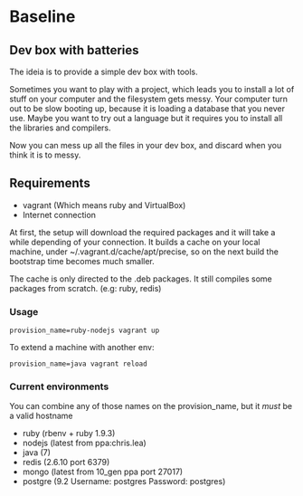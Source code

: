 # Baseline
## Dev box with batteries

The ideia is to provide a simple dev box with tools.

Sometimes you want to play with a project, which leads you to install a lot of stuff on your computer and the filesystem gets messy.
Your computer turn out to be slow booting up, because it is loading a database that you never use.
Maybe you want to try out a language but it requires you to install all the libraries and compilers.

Now you can mess up all the files in your dev box, and discard when you think it is to messy.

## Requirements

* vagrant (Which means ruby and VirtualBox)
* Internet connection


At first, the setup will download the required packages and it will take a while depending of your connection.
It builds a cache on your local machine, under ~/.vagrant.d/cache/apt/precise, so on the next build the bootstrap time becomes much smaller.

The cache is only directed to the .deb packages. It still compiles some packages from scratch. (e.g: ruby, redis)

### Usage

    provision_name=ruby-nodejs vagrant up

To extend a machine with another env:

    provision_name=java vagrant reload

### Current environments
You can combine any of those names on the provision\_name, but it *must* be a valid hostname

* ruby (rbenv + ruby 1.9.3)
* nodejs (latest from ppa:chris.lea)
* java (7)
* redis (2.6.10 port 6379)
* mongo (latest from 10\_gen ppa port 27017)
* postgre (9.2 Username: postgres Password: postgres)
